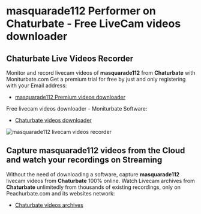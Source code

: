 # masquarade112 Performer on Chaturbate - Free LiveCam videos downloader

## Chaturbate Live Videos Recorder

Monitor and record livecam videos of **masquarade112** from **Chaturbate** with Moniturbate.com
Get a premium trial for free by just and only registering with your Email address:
* [masquarade112 Premium videos downloader](https://moniturbate.com/request-demo-licence-key.html)

Free livecam videos downloader - Moniturbate Software:
* [Chaturbate videos downloader](https://moniturbate.com/moniturbate-download-software.html)

![masquarade112 livecam videos recorder](https://peachurnet.com/templates/moniturbate-software.png)


## Capture masquarade112 videos from the Cloud and watch your recordings on Streaming

Without the need of downloading a software, capture **masquarade112** livecam videos from **Chaturbate** 100% online.
Watch Livecam archives from **Chaturbate** unlimitedly from thousands of existing recordings, only on Peachurbate.com and its websites network:
* [Chaturbate videos archives](https://peachurnet.com/)
